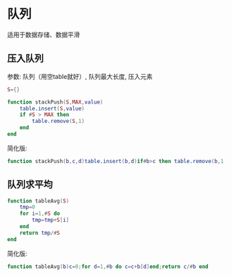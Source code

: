 # 队列

适用于数据存储、数据平滑

## 压入队列

参数: 队列（用空table就好）, 队列最大长度, 压入元素

```lua
S={}

function stackPush(S,MAX,value)
	table.insert(S,value)
	if #S > MAX then
		table.remove(S,1)
	end
end
```

简化版:

```lua
function stackPush(b,c,d)table.insert(b,d)if#b>c then table.remove(b,1)end end
```

## 队列求平均

```lua
function tableAvg(S)
	tmp=0
	for i=1,#S do
		tmp=tmp+S[i]
	end
	return tmp/#S
end
```

简化版:

```lua
function tableAvg(b)c=0;for d=1,#b do c=c+b[d]end;return c/#b end
```
